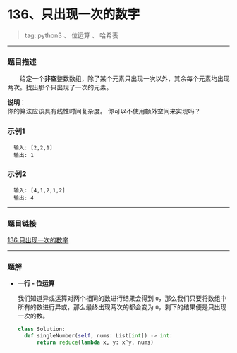 # 136、只出现一次的数字
> tag: python3 、 位运算 、 哈希表

***
### 题目描述

&emsp;&emsp;给定一个**非空**整数数组，除了某个元素只出现一次以外，其余每个元素均出现两次。找出那个只出现了一次的元素。

**说明**：  
你的算法应该具有线性时间复杂度。 你可以不使用额外空间来实现吗？

### 示例1

```
  输入: [2,2,1]
  输出: 1
```

### 示例2

```
  输入: [4,1,2,1,2]
  输出: 4
```

***
### 题目链接
[136.只出现一次的数字](https://leetcode-cn.com/problems/single-number/)

***
### 题解

* **一行 - 位运算**

  我们知道异或运算对两个相同的数进行结果会得到 `0`，那么我们只要将数组中所有的数进行异或，那么最终出现两次的都会变为 `0`，剩下的结果便是只出现一次的数。

  ```python
  class Solution:
    def singleNumber(self, nums: List[int]) -> int:
        return reduce(lambda x, y: x^y, nums)
  ```
